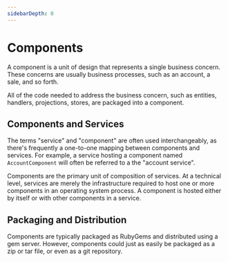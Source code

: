 ```yaml
---
sidebarDepth: 0
---
```


# Components

A component is a unit of design that represents a single business concern. These concerns are usually business processes, such as an account, a sale, and so forth.

All of the code needed to address the business concern, such as entities, handlers, projections, stores, are packaged into a component.

## Components and Services

The terms "service" and "component" are often used interchangeably, as there's frequently a one-to-one mapping between components and services. For example, a service hosting a component named `AccountComponent` will often be referred to a the "account service".

Components are the primary unit of composition of services. At a technical level, services are merely the infrastructure required to host one or more components in an operating system process. A component is hosted either by itself or with other components in a service.

## Packaging and Distribution

Components are typically packaged as RubyGems and distributed using a gem server. However, components could just as easily be packaged as a zip or tar file, or even as a git repository.
